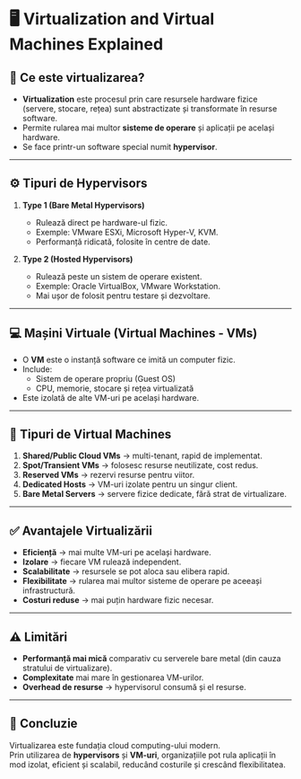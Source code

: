 # 🖥️ Virtualization and Virtual Machines Explained

## 📌 Ce este virtualizarea?
- **Virtualization** este procesul prin care resursele hardware fizice (servere, stocare, rețea) sunt abstractizate și transformate în resurse software.  
- Permite rularea mai multor **sisteme de operare** și aplicații pe același hardware.  
- Se face printr-un software special numit **hypervisor**.

---

## ⚙️ Tipuri de Hypervisors
1. **Type 1 (Bare Metal Hypervisors)**  
   - Rulează direct pe hardware-ul fizic.  
   - Exemple: VMware ESXi, Microsoft Hyper-V, KVM.  
   - Performanță ridicată, folosite în centre de date.  

2. **Type 2 (Hosted Hypervisors)**  
   - Rulează peste un sistem de operare existent.  
   - Exemple: Oracle VirtualBox, VMware Workstation.  
   - Mai ușor de folosit pentru testare și dezvoltare.  

---

## 💻 Mașini Virtuale (Virtual Machines - VMs)
- O **VM** este o instanță software ce imită un computer fizic.  
- Include:
  - Sistem de operare propriu (Guest OS)  
  - CPU, memorie, stocare și rețea virtualizată  
- Este izolată de alte VM-uri pe același hardware.  

---

## 🔹 Tipuri de Virtual Machines
1. **Shared/Public Cloud VMs** → multi-tenant, rapid de implementat.  
2. **Spot/Transient VMs** → folosesc resurse neutilizate, cost redus.  
3. **Reserved VMs** → rezervi resurse pentru viitor.  
4. **Dedicated Hosts** → VM-uri izolate pentru un singur client.  
5. **Bare Metal Servers** → servere fizice dedicate, fără strat de virtualizare.  

---

## ✅ Avantajele Virtualizării
- **Eficiență** → mai multe VM-uri pe același hardware.  
- **Izolare** → fiecare VM rulează independent.  
- **Scalabilitate** → resursele se pot aloca sau elibera rapid.  
- **Flexibilitate** → rularea mai multor sisteme de operare pe aceeași infrastructură.  
- **Costuri reduse** → mai puțin hardware fizic necesar.  

---

## ⚠️ Limitări
- **Performanță mai mică** comparativ cu serverele bare metal (din cauza stratului de virtualizare).  
- **Complexitate** mai mare în gestionarea VM-urilor.  
- **Overhead de resurse** → hypervisorul consumă și el resurse.  

---

## 📝 Concluzie
Virtualizarea este fundația cloud computing-ului modern.  
Prin utilizarea de **hypervisors** și **VM-uri**, organizațiile pot rula aplicații în mod izolat, eficient și scalabil, reducând costurile și crescând flexibilitatea.
